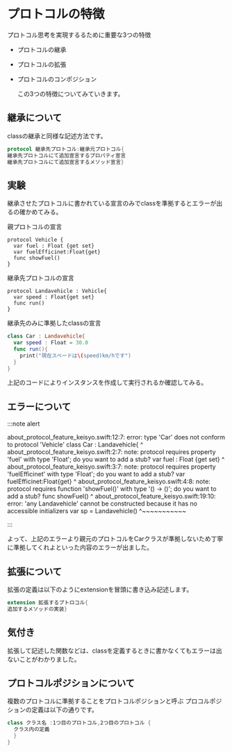 # プロトコルの特徴

プロトコル思考を実現するるために重要な3つの特徴

* プロトコルの継承
* プロトコルの拡張
* プロトコルのコンポジション
  
  この3つの特徴についてみていきます。

## 継承について

classの継承と同様な記述方法です。

```swift
protocol 継承先プロトコル:継承元プロトコル{
継承先プロトコルにて追加宣言するプロパティ宣言
継承先プロトコルにて追加宣言するメソッド宣言}
```

## 実験

継承させたプロトコルに書かれている宣言のみでclassを準拠するとエラーが出るの確かめてみる。

親プロトコルの宣言

```swift:親プロトコル
protocol Vehicle {
  var fuel : Float {get set}
  var fuelEfficinet:Float{get}
  func showFuel()
}
```

継承先プロトコルの宣言

```swift:継承先プロトコル
protocol Landavehicle : Vehicle{
  var speed : Float{get set}
  func run()
}
```

継承先のみに準拠したclassの宣言

```swift
class Car : Landavehicle{
  var speed : Float = 30.0
  func run(){
    print("現在スペードは\(speed)km/hです")
  }
}
```

上記のコードによりインスタンスを作成して実行されるか確認してみる。

## エラーについて

:::note alert

about_protocol_feature_keisyo.swift:12:7: error: type 'Car' does not conform to protocol 'Vehicle'
class Car : Landavehicle{
      ^
about_protocol_feature_keisyo.swift:2:7: note: protocol requires property 'fuel' with type 'Float'; do you want to add a stub?
  var fuel : Float {get set}
      ^
about_protocol_feature_keisyo.swift:3:7: note: protocol requires property 'fuelEfficinet' with type 'Float'; do you want to add a stub?
  var fuelEfficinet:Float{get}
      ^
about_protocol_feature_keisyo.swift:4:8: note: protocol requires function 'showFuel()' with type '() -> ()'; do you want to add a stub?
  func showFuel()
       ^
about_protocol_feature_keisyo.swift:19:10: error: 'any Landavehicle' cannot be constructed because it has no accessible initializers
var sp = Landavehicle()
         ^~~~~~~~~~~~

:::

よって、上記のエラーより親元のプロトコルをCarクラスが準拠しないため丁寧に準拠してくれよといった内容のエラーが出ました。

## 拡張について

拡張の定義は以下のようにextensionを冒頭に書き込み記述します。

```swift
extension 拡張するプトロコル{
追加するメソッドの実装}
```

## 気付き

拡張して記述した関数などは、classを定義するときに書かなくてもエラーは出ないことがわかりました。

## プロトコルポジションについて

複数のプロトコルに準拠することをプロトコルポジションと呼ぶ
プロコルポジションの定義は以下の通りです。

```swift
class クラス名 :1つ目のプロトコル,2つ目のプロトコル { 
  クラス内の定義
  }
}
```